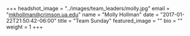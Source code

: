 +++
headshot_image = "../images/team_leaders/molly.jpg"
email = "mkhollman@crimson.ua.edu"
name = "Molly Hollman"
date = "2017-01-22T21:50:42-06:00"
title = "Team Sunday"
featured_image = ""
bio = ""
weight = 1
+++
